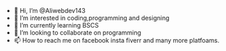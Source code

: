 - 👋 Hi, I’m @Aliwebdev143
- 👀 I’m interested in coding,programming and designing
- 🌱 I’m currently learning BSCS
- 💞️ I’m looking to collaborate on programming
- 📫 How to reach me on facebook insta fiverr and many more platfoams.

<!---
Aliwebdev143/Aliwebdev143 is a ✨ special ✨ repository because its `README.md` (this file) appears on your GitHub profile.
You can click the Preview link to take a look at your changes.
--->
